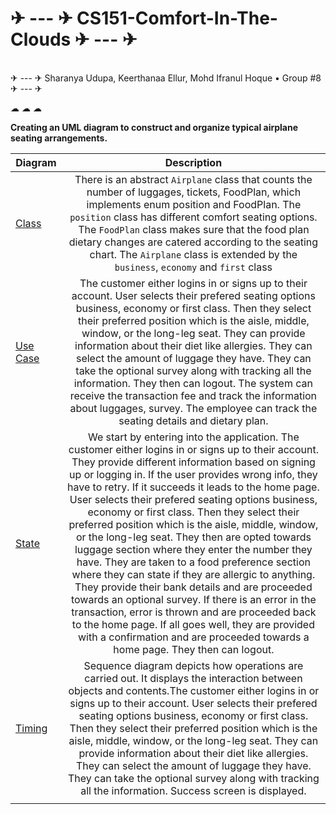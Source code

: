 # ✈ --- ✈ CS151-Comfort-In-The-Clouds ✈ --- ✈

<br />
 ✈ --- ✈ Sharanya Udupa, Keerthanaa Ellur, Mohd Ifranul Hoque • Group #8  ✈ --- ✈ 
           
              
                     
<br />
              
☁ ☁ ☁
         

**Creating an UML diagram to construct and organize typical airplane seating arrangements.**

| Diagram       | Description                                                                    | 
| ------------- |:-------------:                                                                 | 
| [Class](https://github.com/sharanya2003/CS151-Comfort-In-The-Clouds/blob/55d126d5e1a8597c6a7b3b0f04a2ffe680492647/diagrams/ComfortInTheClouds-ClassDiag.png)         | There is an abstract `Airplane` class that counts the number of luggages, tickets, FoodPlan, which implements enum position and FoodPlan. The `position` class has different comfort seating options. The `FoodPlan` class makes sure that the food plan dietary changes are catered according to the seating chart. The `Airplane` class is extended by the `business`, `economy` and `first` class                 | 
| [Use Case](https://github.com/sharanya2003/CS151-Comfort-In-The-Clouds/blob/main/diagrams/ComfortInTheClouds-UseCaseDaig.pdf)      | The customer either logins in or signs up to their account. User selects their prefered seating options business, economy or first class. Then they select their preferred position which is the aisle, middle, window, or the long-leg seat. They can provide information about their diet like allergies. They can select the amount of luggage they have. They can take the optional survey along with tracking all the information. They then can logout. The system can receive the transaction fee and track the information about luggages, survey. The employee can track the seating details and dietary plan.                                                                     |   
| [State](https://github.com/sharanya2003/CS151-Comfort-In-The-Clouds/blob/main/diagrams/ComfortInTheClouds-StateDiagram.png)    | We start by entering into the application. The customer either logins in or signs up to their account. They provide different information based on signing up or logging in. If the user provides wrong info, they have to retry. If it succeeds it leads to the home page. User selects their prefered seating options business, economy or first class. Then they select their preferred position which is the aisle, middle, window, or the long-leg seat. They then are opted towards luggage section where they enter the number they have. They are taken to a food preference section where they can state if they are allergic to anything. They provide their bank details and are proceeded towards an optional survey. If there is an error in the transaction, error is thrown and are proceeded back to the home page. If all goes well, they are provided with a confirmation and are proceeded towards a home page. They then can logout.                                                                       | 
| [Timing](https://github.com/sharanya2003/CS151-Comfort-In-The-Clouds/blob/main/diagrams/ComfortInTheClouds-SequenceDiagram.png) | Sequence diagram depicts how operations are carried out. It displays the interaction between objects and contents.The customer either logins in or signs up to their account. User selects their prefered seating options business, economy or first class. Then they select their preferred position which is the aisle, middle, window, or the long-leg seat. They can provide information about their diet like allergies. They can select the amount of luggage they have. They can take the optional survey along with tracking all the information. Success screen is displayed.
                                                                               |
